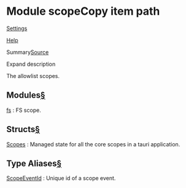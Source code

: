 # Module scopeCopy item path

[Settings](../../settings.html)

[Help](../../help.html)

Summary[Source](../../src/tauri/scope/mod.rs.html#5-41)

Expand description

The allowlist scopes.

## Modules[§](#modules)

[fs](fs\index.html.md "mod tauri::scope::fs")
:   FS scope.

## Structs[§](#structs)

[Scopes](struct.Scopes.html.md "struct tauri::scope::Scopes")
:   Managed state for all the core scopes in a tauri application.

## Type Aliases[§](#types)

[ScopeEventId](type.ScopeEventId.html.md "type tauri::scope::ScopeEventId")
:   Unique id of a scope event.